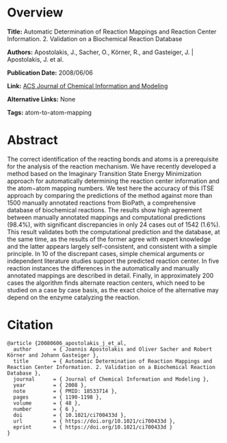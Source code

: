 # Overview
**Title:**
Automatic Determination of Reaction Mappings and Reaction Center Information. 2. Validation on a Biochemical Reaction Database

**Authors:**
Apostolakis, J., Sacher, O., Körner, R., and Gasteiger, J. |
Apostolakis, J. et al.

**Publication Date:**
2008/06/06

**Link:**
[ACS Journal of Chemical Information and Modeling](https://pubs.acs.org/doi/10.1021/ci700433d)

**Alternative Links:**
None

**Tags:**
atom-to-atom-mapping


# Abstract
The correct identification of the reacting bonds and atoms is a prerequisite for the analysis of the reaction mechanism.
We have recently developed a method based on the Imaginary Transition State Energy Minimization approach for automatically determining the reaction center information and the atom−atom mapping numbers.
We test here the accuracy of this ITSE approach by comparing the predictions of the method against more than 1500 manually annotated reactions from BioPath, a comprehensive database of biochemical reactions.
The results show high agreement between manually annotated mappings and computational predictions (98.4%), with significant discrepancies in only 24 cases out of 1542 (1.6%).
This result validates both the computational prediction and the database, at the same time, as the results of the former agree with expert knowledge and the latter appears largely self-consistent, and consistent with a simple principle.
In 10 of the discrepant cases, simple chemical arguments or independent literature studies support the predicted reaction center.
In five reaction instances the differences in the automatically and manually annotated mappings are described in detail.
Finally, in approximately 200 cases the algorithm finds alternate reaction centers, which need to be studied on a case by case basis, as the exact choice of the alternative may depend on the enzyme catalyzing the reaction.


# Citation
```
@article {20080606_apostolakis_j_et_al,
  author       = { Joannis Apostolakis and Oliver Sacher and Robert Körner and Johann Gasteiger },
  title        = { Automatic Determination of Reaction Mappings and Reaction Center Information. 2. Validation on a Biochemical Reaction Database },
  journal      = { Journal of Chemical Information and Modeling },
  year         = { 2008 },
  note         = { PMID: 18533714 },
  pages        = { 1190-1198 },
  volume       = { 48 },
  number       = { 6 },
  doi          = { 10.1021/ci700433d },
  url          = { https://doi.org/10.1021/ci700433d },
  eprint       = { https://doi.org/10.1021/ci700433d }
}
```
